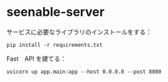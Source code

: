 # seenable-server

サービスに必要なライブラリのインストールをする：
```
pip install -r requirements.txt
```

Fast　API を建てる：
```
uvicorn up app.main:app --host 0.0.0.0 --post 8080
```
